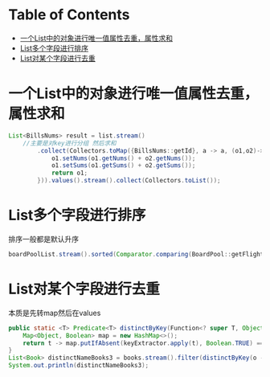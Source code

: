 # Table of Contents

* [一个List中的对象进行唯一值属性去重，属性求和](#一个list中的对象进行唯一值属性去重属性求和)
* [List多个字段进行排序](#list多个字段进行排序)
* [List对某个字段进行去重](#list对某个字段进行去重)






# 一个List中的对象进行唯一值属性去重，属性求和


```java
List<BillsNums> result = list.stream()
    //主要是对key进行分组 然后求和
        .collect(Collectors.toMap({BillsNums::getId}, a -> a, (o1,o2)-> {
			o1.setNums(o1.getNums() + o2.getNums());
			o1.setSums(o1.getSums() + o2.getSums());
			return o1;
		})).values().stream().collect(Collectors.toList());
```



# List多个字段进行排序

排序一般都是默认升序

```java
boardPoolList.stream().sorted(Comparator.comparing(BoardPool::getFlightFlow).thenComparing(BoardPool::getStartAreaCode).thenComparing(BoardPool::getFlightFlow)).collect(Collectors.toList())
```



# List对某个字段进行去重

本质是先转map然后在values

```java
public static <T> Predicate<T> distinctByKey(Function<? super T, Object> keyExtractor) {
    Map<Object, Boolean> map = new HashMap<>();
    return t -> map.putIfAbsent(keyExtractor.apply(t), Boolean.TRUE) == null;
}
List<Book> distinctNameBooks3 = books.stream().filter(distinctByKey(o -> o.getName())).collect(Collectors.toList());
System.out.println(distinctNameBooks3);

```

